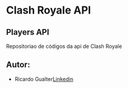 # Clash Royale API

## Players API

Repositoriao de códigos da api de Clash Royale

## Autor:

* Ricardo Gualter[Linkedin](https://www.linkedin.com/in/ricardo-gualter/)



